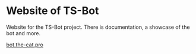 # Website of TS-Bot

Website for the TS-Bot project. There is documentation, a showcase of the bot and more.

[bot.the-cat.pro](https://bot.the-cat.pro)
